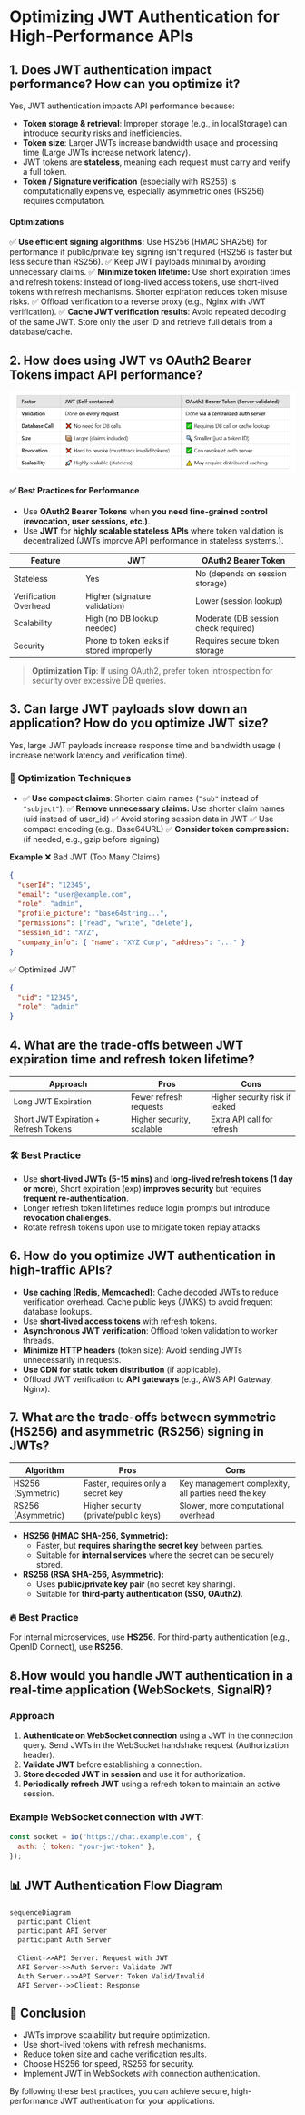 # Optimizing JWT Authentication for High-Performance APIs

## 1. Does JWT authentication impact performance? How can you optimize it?

Yes, JWT authentication impacts API performance because:

- **Token storage & retrieval**: Improper storage (e.g., in localStorage) can introduce security risks and inefficiencies.
- **Token size**: Larger JWTs increase bandwidth usage and processing time (Large JWTs increase network latency).
- JWT tokens are **stateless**, meaning each request must carry and verify a full token.
- **Token / Signature verification** (especially with RS256) is computationally expensive, especially asymmetric ones (RS256) requires computation.

#### **Optimizations**

✅ **Use efficient signing algorithms:** Use HS256 (HMAC SHA256) for performance if public/private key signing isn't required (HS256 is faster but less secure than RS256).
✅ Keep JWT payloads minimal by avoiding unnecessary claims.
✅ **Minimize token lifetime:** Use short expiration times and refresh tokens: Instead of long-lived access tokens, use short-lived tokens with refresh mechanisms. Shorter expiration reduces token misuse risks.
✅ Offload verification to a reverse proxy (e.g., Nginx with JWT verification).
✅ **Cache JWT verification results**: Avoid repeated decoding of the same JWT. Store only the user ID and retrieve full details from a database/cache.

## 2. How does using JWT vs OAuth2 Bearer Tokens impact API performance?

![JWT Advanced Diagram](./assets/jwt_vs_OAuth_tokens.png)

#### ✅ Best Practices for Performance

- Use **OAuth2 Bearer Tokens** when **you need fine-grained control (revocation, user sessions, etc.)**.
- Use **JWT** for **highly scalable stateless APIs** where token validation is decentralized (JWTs improve API performance in stateless systems.).

| Feature               | JWT                                       | OAuth2 Bearer Token                  |
| --------------------- | ----------------------------------------- | ------------------------------------ |
| Stateless             | Yes                                       | No (depends on session storage)      |
| Verification Overhead | Higher (signature validation)             | Lower (session lookup)               |
| Scalability           | High (no DB lookup needed)                | Moderate (DB session check required) |
| Security              | Prone to token leaks if stored improperly | Requires secure token storage        |

> **Optimization Tip**: If using OAuth2, prefer token introspection for security over excessive DB queries.

## 3. Can large JWT payloads slow down an application? How do you optimize JWT size?

Yes, large JWT payloads increase response time and bandwidth usage ( increase network latency and verification time).

### 📌 Optimization Techniques

- ✅ **Use compact claims**: Shorten claim names (`"sub"` instead of `"subject"`).
  ✅ **Remove unnecessary claims:** Use shorter claim names (uid instead of user_id)
  ✅ Avoid storing session data in JWT
  ✅ Use compact encoding (e.g., Base64URL)
  ✅ **Consider token compression:** (if needed, e.g., gzip before signing)

**Example**
❌ Bad JWT (Too Many Claims)

```json
{
  "userId": "12345",
  "email": "user@example.com",
  "role": "admin",
  "profile_picture": "base64string...",
  "permissions": ["read", "write", "delete"],
  "session_id": "XYZ",
  "company_info": { "name": "XYZ Corp", "address": "..." }
}
```

✅ Optimized JWT

```json
{
  "uid": "12345",
  "role": "admin"
}
```

## 4. What are the trade-offs between JWT expiration time and refresh token lifetime?

| Approach                              | Pros                      | Cons                           |
| ------------------------------------- | ------------------------- | ------------------------------ |
| Long JWT Expiration                   | Fewer refresh requests    | Higher security risk if leaked |
| Short JWT Expiration + Refresh Tokens | Higher security, scalable | Extra API call for refresh     |

### 🛠️ Best Practice

- Use **short-lived JWTs (5-15 mins)** and **long-lived refresh tokens (1 day or more)**, Short expiration (exp) **improves security** but requires **frequent re-authentication**.
- Longer refresh token lifetimes reduce login prompts but introduce **revocation challenges**.
- Rotate refresh tokens upon use to mitigate token replay attacks.

## 6. How do you optimize JWT authentication in high-traffic APIs?

- **Use caching (Redis, Memcached)**: Cache decoded JWTs to reduce verification overhead. Cache public keys (JWKS) to avoid frequent database lookups.
- Use **short-lived access tokens** with refresh tokens.
- **Asynchronous JWT verification**: Offload token validation to worker threads.
- **Minimize HTTP headers** (token size): Avoid sending JWTs unnecessarily in requests.
- **Use CDN for static token distribution** (if applicable).
- Offload JWT verification to **API gateways** (e.g., AWS API Gateway, Nginx).

## 7. What are the trade-offs between symmetric (HS256) and asymmetric (RS256) signing in JWTs?

| Algorithm          | Pros                                  | Cons                                                |
| ------------------ | ------------------------------------- | --------------------------------------------------- |
| HS256 (Symmetric)  | Faster, requires only a secret key    | Key management complexity, all parties need the key |
| RS256 (Asymmetric) | Higher security (private/public keys) | Slower, more computational overhead                 |

- **HS256 (HMAC SHA-256, Symmetric):**
  - Faster, but **requires sharing the secret key** between parties.
  - Suitable for **internal services** where the secret can be securely stored.
- **RS256 (RSA SHA-256, Asymmetric):**
  - Uses **public/private key pair** (no secret key sharing).
  - Suitable for **third-party authentication (SSO, OAuth2)**.

### 🔥 Best Practice

For internal microservices, use **HS256**. For third-party authentication (e.g., OpenID Connect), use **RS256**.

## 8.How would you handle JWT authentication in a real-time application (WebSockets, SignalR)?

### Approach

1. **Authenticate on WebSocket connection** using a JWT in the connection query. Send JWTs in the WebSocket handshake request (Authorization header).
2. **Validate JWT** before establishing a connection.
3. **Store decoded JWT in session** and use it for authorization.
4. **Periodically refresh JWT** using a refresh token to maintain an active session.

### Example WebSocket connection with JWT:

```javascript
const socket = io("https://chat.example.com", {
  auth: { token: "your-jwt-token" },
});
```

## 📊 JWT Authentication Flow Diagram

```mermaid
sequenceDiagram
  participant Client
  participant API Server
  participant Auth Server

  Client->>API Server: Request with JWT
  API Server->>Auth Server: Validate JWT
  Auth Server-->>API Server: Token Valid/Invalid
  API Server-->>Client: Response
```

## 📌 Conclusion

- JWTs improve scalability but require optimization.
- Use short-lived tokens with refresh mechanisms.
- Reduce token size and cache verification results.
- Choose HS256 for speed, RS256 for security.
- Implement JWT in WebSockets with connection authentication.

By following these best practices, you can achieve secure, high-performance JWT authentication for your applications.

